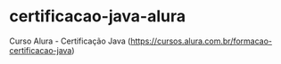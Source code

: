 # certificacao-java-alura
Curso Alura - Certificação Java (https://cursos.alura.com.br/formacao-certificacao-java)
